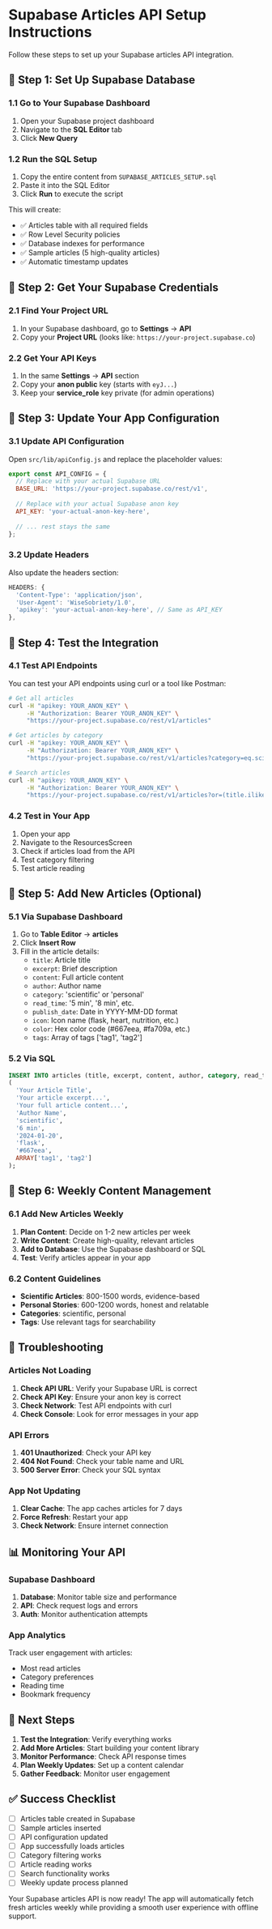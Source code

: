 # Supabase Articles API Setup Instructions

Follow these steps to set up your Supabase articles API integration.

## 🚀 **Step 1: Set Up Supabase Database**

### 1.1 Go to Your Supabase Dashboard
1. Open your Supabase project dashboard
2. Navigate to the **SQL Editor** tab
3. Click **New Query**

### 1.2 Run the SQL Setup
1. Copy the entire content from `SUPABASE_ARTICLES_SETUP.sql`
2. Paste it into the SQL Editor
3. Click **Run** to execute the script

This will create:
- ✅ Articles table with all required fields
- ✅ Row Level Security policies
- ✅ Database indexes for performance
- ✅ Sample articles (5 high-quality articles)
- ✅ Automatic timestamp updates

## 🚀 **Step 2: Get Your Supabase Credentials**

### 2.1 Find Your Project URL
1. In your Supabase dashboard, go to **Settings** → **API**
2. Copy your **Project URL** (looks like: `https://your-project.supabase.co`)

### 2.2 Get Your API Keys
1. In the same **Settings** → **API** section
2. Copy your **anon public** key (starts with `eyJ...`)
3. Keep your **service_role** key private (for admin operations)

## 🚀 **Step 3: Update Your App Configuration**

### 3.1 Update API Configuration
Open `src/lib/apiConfig.js` and replace the placeholder values:

```javascript
export const API_CONFIG = {
  // Replace with your actual Supabase URL
  BASE_URL: 'https://your-project.supabase.co/rest/v1',
  
  // Replace with your actual Supabase anon key
  API_KEY: 'your-actual-anon-key-here',
  
  // ... rest stays the same
};
```

### 3.2 Update Headers
Also update the headers section:

```javascript
HEADERS: {
  'Content-Type': 'application/json',
  'User-Agent': 'WiseSobriety/1.0',
  'apikey': 'your-actual-anon-key-here', // Same as API_KEY
},
```

## 🚀 **Step 4: Test the Integration**

### 4.1 Test API Endpoints
You can test your API endpoints using curl or a tool like Postman:

```bash
# Get all articles
curl -H "apikey: YOUR_ANON_KEY" \
     -H "Authorization: Bearer YOUR_ANON_KEY" \
     "https://your-project.supabase.co/rest/v1/articles"

# Get articles by category
curl -H "apikey: YOUR_ANON_KEY" \
     -H "Authorization: Bearer YOUR_ANON_KEY" \
     "https://your-project.supabase.co/rest/v1/articles?category=eq.scientific"

# Search articles
curl -H "apikey: YOUR_ANON_KEY" \
     -H "Authorization: Bearer YOUR_ANON_KEY" \
     "https://your-project.supabase.co/rest/v1/articles?or=(title.ilike.*recovery*,excerpt.ilike.*recovery*)"
```

### 4.2 Test in Your App
1. Open your app
2. Navigate to the ResourcesScreen
3. Check if articles load from the API
4. Test category filtering
5. Test article reading

## 🚀 **Step 5: Add New Articles (Optional)**

### 5.1 Via Supabase Dashboard
1. Go to **Table Editor** → **articles**
2. Click **Insert Row**
3. Fill in the article details:
   - `title`: Article title
   - `excerpt`: Brief description
   - `content`: Full article content
   - `author`: Author name
   - `category`: 'scientific' or 'personal'
   - `read_time`: '5 min', '8 min', etc.
   - `publish_date`: Date in YYYY-MM-DD format
   - `icon`: Icon name (flask, heart, nutrition, etc.)
   - `color`: Hex color code (#667eea, #fa709a, etc.)
   - `tags`: Array of tags ['tag1', 'tag2']

### 5.2 Via SQL
```sql
INSERT INTO articles (title, excerpt, content, author, category, read_time, publish_date, icon, color, tags) VALUES
(
  'Your Article Title',
  'Your article excerpt...',
  'Your full article content...',
  'Author Name',
  'scientific',
  '6 min',
  '2024-01-20',
  'flask',
  '#667eea',
  ARRAY['tag1', 'tag2']
);
```

## 🚀 **Step 6: Weekly Content Management**

### 6.1 Add New Articles Weekly
1. **Plan Content**: Decide on 1-2 new articles per week
2. **Write Content**: Create high-quality, relevant articles
3. **Add to Database**: Use the Supabase dashboard or SQL
4. **Test**: Verify articles appear in your app

### 6.2 Content Guidelines
- **Scientific Articles**: 800-1500 words, evidence-based
- **Personal Stories**: 600-1200 words, honest and relatable
- **Categories**: scientific, personal
- **Tags**: Use relevant tags for searchability

## 🔧 **Troubleshooting**

### Articles Not Loading
1. **Check API URL**: Verify your Supabase URL is correct
2. **Check API Key**: Ensure your anon key is correct
3. **Check Network**: Test API endpoints with curl
4. **Check Console**: Look for error messages in your app

### API Errors
1. **401 Unauthorized**: Check your API key
2. **404 Not Found**: Check your table name and URL
3. **500 Server Error**: Check your SQL syntax

### App Not Updating
1. **Clear Cache**: The app caches articles for 7 days
2. **Force Refresh**: Restart your app
3. **Check Network**: Ensure internet connection

## 📊 **Monitoring Your API**

### Supabase Dashboard
1. **Database**: Monitor table size and performance
2. **API**: Check request logs and errors
3. **Auth**: Monitor authentication attempts

### App Analytics
Track user engagement with articles:
- Most read articles
- Category preferences
- Reading time
- Bookmark frequency

## 🎯 **Next Steps**

1. **Test the Integration**: Verify everything works
2. **Add More Articles**: Start building your content library
3. **Monitor Performance**: Check API response times
4. **Plan Weekly Updates**: Set up a content calendar
5. **Gather Feedback**: Monitor user engagement

## ✅ **Success Checklist**

- [ ] Articles table created in Supabase
- [ ] Sample articles inserted
- [ ] API configuration updated
- [ ] App successfully loads articles
- [ ] Category filtering works
- [ ] Article reading works
- [ ] Search functionality works
- [ ] Weekly update process planned

Your Supabase articles API is now ready! The app will automatically fetch fresh articles weekly while providing a smooth user experience with offline support. 